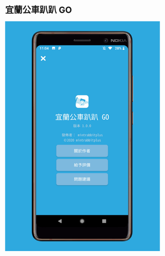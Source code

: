 宜蘭公車趴趴 GO
===============
![image](https://github.com/pmshkung/jhkapp/blob/master/Android/%E5%AE%9C%E8%98%AD%E5%85%AC%E8%BB%8A%E8%B6%B4%E8%B6%B4%20GO/P0.png)
